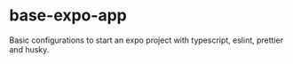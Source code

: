 # base-expo-app
Basic configurations to start an expo project with typescript, eslint, prettier and husky.

